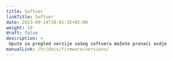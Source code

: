 ```yaml
---
title: Softver
linkTitle: Softver
date: 2023-09-14T10:01:35+02:00
weight: 10
draft: false
description: >
 Upute za pregled verzije vašeg softvera možete pronaći ovdje
manualLink: /hr/docs/firmware/versions/
---
```

<script>
  window.location.href = "/hr/docs/firmware/versions/";
</script>
